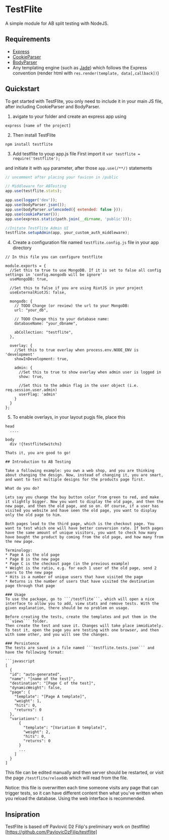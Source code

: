 # TestFlite

A simple module for AB split testing with NodeJS. 

## Requirements
 * [Express](expressjs.com)
 * [CookieParser](https://github.com/expressjs/cookie-parser)
 * [BodyParser](https://github.com/expressjs/body-parser)
 * Any templating engine (such as [Jade](jade-lang.com)) which follows the Express convention (render html with ```res.render(template, data[,callback])```)

## Quickstart
To get started with TestFlite, you only need to include it in your main JS file, after including CookieParser and BodyParser. 

1. avigate to your folder and create an express app using

```express [name of the project]```

2. Then install TestFlite

```npm install testflite```

3. Add testflite to youp app.js file 
First import it
```var testflite = require('testflite');```

and initiate it with ```app``` parameter, after those ```app.use(/**/)``` statements
```javascript
// uncomment after placing your favicon in /public

// Middleware for ABTesting
app.use(testflite.stats);

app.use(logger('dev'));
app.use(bodyParser.json());
app.use(bodyParser.urlencoded({ extended: false }));
app.use(cookieParser());
app.use(express.static(path.join(__dirname, 'public')));

//Initate TestFlite Admin UI
testflite.setupAdmin(app, your_custom_auth_middleware);
```

4. Create a configuration file named `testflite.config.js` file in your app directory
```
// In this file you can configure testflite

module.exports = {
  //Set this to true to use MongoDB. If it is set to false all config settings in 'config.mongodb will be ignore'
  useMongoDB: true,

  //Set this to false if you are using RiotJS in your project
  useExternalRiotJS: false,

  mongodb: {
    // TODO Change (or review) the url to your MongoDB:
    url: "your_db",

    // TODO Change this to your database name:
    databaseName: "your_dbname",

    abCollection: "testflite",
  },

  overlay: {
    //Set this to true overlay when process.env.NODE_ENV is 'development'
    showInDevelopment: true,

    admin: {
      //Set this to true to show overlay when admin user is logged in
      show: true,

      //Set this to the admin flag in the user object (i.e. req.session.user.admin)
      userFlag: 'admin'
    }
  }
};
```

5. To enable overlays, in your layout pugjs file, place this
```
head
  ....

body
  div !{testfliteSwitchs}

Thats it, you are good to go!

## Introduction to AB Testing

Take a following example: you own a web shop, and you are thinking about changing the design. Now, instead of changing it, you are smart, and want to test multiple designs for the products page first. 

What do you do?

Lets say you change the buy button color from green to red, and make it slightly bigger. Now you want to display the old page, and then the new page, and then the old page, and so on. Of course, if a user has visited you website and have seen the old page, you want to display only the old page to him. 

Both pages lead to the third page, which is the checkout page. You want to test which one will have better conversion rate. If both pages have the same amount of unique visitors, you want to check how many have bought the product by coming from the old page, and how many from the new page.

Terminology:
* Page A is the old page
* Page B is the new page
* Page C is the checkout page (in the previous example)
* Weight is the ratio, e.g. for each 1 user of the old page, send 2 users to the new page
* Hits is a number of unique users that have visited the page
* Returns is the number of users that have visited the destination page through that page

### Usage
To use the package, go to ```/testflite```, which will open a nice interface to allow you to add, view stats and remove tests. With the given explanation, there should be no problem on usage.

Before creating the tests, create the templates and put them in the ```views``` folder.
Then create the test and save it. Changes will take place immidiately. To test it, open the page you are testing with one browser, and then with some other, and you will see the changes.

### Persistence
The tests are saved in a file named ```testflite.tests.json``` and have the following format:

```javascript
[
  {
  "id": "auto-generated",
  "name": "[name of the test]",
  "destination": "[Page C of the test]",
  "dynamicWeight": false,
  "page": {
  	"template": "[Page A template]",
    "weight": 1,
    "hits": 0,
    "returns": 0
  },
  "variations": [
      {
        "template": "[Variation B template]",
        "weight": 2,
        "hits": 0,
        "returns": 0
      }
      ...
    ]
  }
]
```

This file can be edited manually and then server should be restarted, or visit the page ```/testflite/reloaddb``` which will read from the file. 

Notice: this file is overwritten each time someone visits any page that can trigger tests, so it can have different content then what you've written when you reload the database. Using the web interface is recommended.

## Insipration
TestFlite is based off Pavlović Dž Filip's preliminary work on (testflite)[https://github.com/PavlovicDzFilip/testflite]
